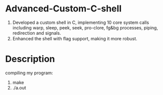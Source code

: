 # Advanced-Custom-C-shell
1. Developed a custom shell in C, implementing 10 core system calls including warp, sleep, peek, seek, pro-clore, fg&bg processes, piping, redirection and signals.
2. Enhanced the shell with ﬂag support, making it more robust.

# Description
compiling my program:
1. make
2. ./a.out

